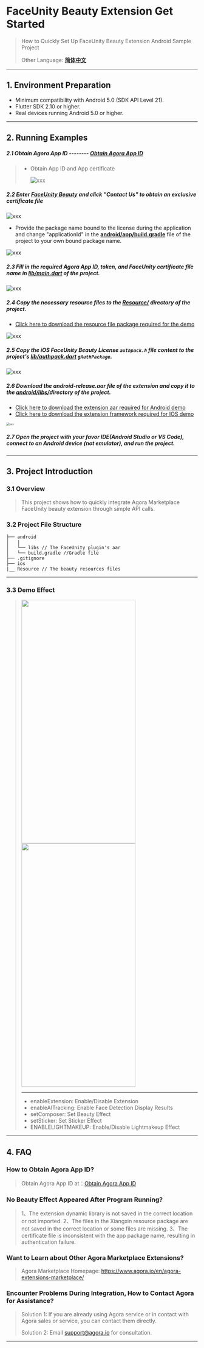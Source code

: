 # FaceUnity Beauty Extension Get Started

> How to Quickly Set Up FaceUnity Beauty Extension Android Sample Project
>
> Other Language: [**简体中文**](README.zh.md)

---

## 1. Environment Preparation

- Minimum compatibility with Android 5.0 (SDK API Level 21).
- Flutter SDK 2.10 or higher.
- Real devices running Android 5.0 or higher.

---

## 2. Running Examples

##### 2.1 Obtain Agora App ID -------- [Obtain Agora App ID](https://docs.agora.io/en/video-calling/reference/manage-agora-account?platform=ios#get-the-app-id)

> - Obtain App ID and App certificate
>
>   ![xxx](https://accktvpic.oss-cn-beijing.aliyuncs.com/pic/github_readme/market-place/Market-Place-1.png)

##### 2.2 Enter [FaceUnity Beauty](https://console.agora.io/marketplace/extension/introduce?serviceName=faceunity-ar-en) and click "Contact Us" to obtain an exclusive certificate file

![xxx](https://accktvpic.oss-cn-beijing.aliyuncs.com/pic/github_readme/market-place/FaceUnity/FaceUnity-EN-1.png)

- Provide the package name bound to the license during the application and change "applicationId" in the [**android/app/build.gradle**](android/app/build.gradle) file of the project to your own bound package name.

![xxx](https://web-cdn.agora.io/docs-files/1679457359046)

##### 2.3 Fill in the required Agora App ID, token, and FaceUnity certificate file name in [**lib/main.dart**](lib/main.dart) of the project.

![xxx](https://accktvpic.oss-cn-beijing.aliyuncs.com/pic/github_readme/market-place/FaceUnity/FaceUnity_flutter_3.png)


##### 2.4 Copy the necessary resource files to the [**Resource/**](Resource/) directory of the project.

* [Click here to download the resource file package required for the demo](https://download.agora.io/marketplace/release/Agora_Marketplace_FaceUnity_v8.11.0_Resource.zip)

![xxx](https://web-cdn.agora.io/docs-files/1673335775613)

##### 2.5 Copy the iOS FaceUnity Beauty License `authpack.h` file content to the project's [lib/authpack.dart](lib/authpack.dart) `gAuthPackage`.

![xxx](https://accktvpic.oss-cn-beijing.aliyuncs.com/pic/github_readme/market-place/FaceUnity/FaceUnity_flutter_2.png)

##### 2.6 Download the **android-release.aar** file of the extension and copy it to the [**android/libs/**](android/libs/)directory of the project.

* [Click here to download the extension aar required for Android demo](https://download.agora.io/marketplace/release/Agora_Marketplace_FaceUnity_v8.11.0_Extension_for_Android_v4.3.2-1.tar.gz)
* [Click here to download the extension framework required for IOS demo](https://download.agora.io/marketplace/release/Agora_Marketplace_FaceUnity_v8.11.0_Extension_for_iOS_v4.3.2-1.tar.gz)

<img src="https://web-cdn.agora.io/docs-files/1673335651833" alt="xxx" style="zoom:50%;" />

##### 2.7 Open the project with your favor IDE(Android Studio or VS Code), connect to an Android device (not emulator), and run the project.

---

## 3. Project Introduction

### 3.1 Overview

> This project shows how to quickly integrate Agora Marketplace FaceUnity beauty extension through simple API calls.

### 3.2 Project File Structure

```
├── android
│   |
│   └── libs // The FaceUnity plugin's aar
│   └── build.gradle //Gradle file
├── .gitignore
├── ios
|__ Resource // The beauty resources files
```
---
### 3.3 Demo Effect

> <img src="https://accktvpic.oss-cn-beijing.aliyuncs.com/pic/github_readme/market-place/FaceUnity/FaceUnity-effect-3.jpg.jpg" width="300" height="640">
> <img src="https://accktvpic.oss-cn-beijing.aliyuncs.com/pic/github_readme/market-place/FaceUnity/FaceUnity-effect-4.jpg.jpg" width="300" height="640">
>
> ---
>
> * enableExtension: Enable/Disable Extension
> * enableAITracking: Enable Face Detection Display Results
> * setComposer: Set Beauty Effect
> * setSticker: Set Sticker Effect
> * ENABLELIGHTMAKEUP: Enable/Disable Lightmakeup Effect


---

## 4. FAQ

### How to Obtain Agora App ID?

> Obtain Agora App ID at：[Obtain Agora App ID](https://docs.agora.io/en/video-calling/reference/manage-agora-account?platform=ios#get-the-app-id)

### No Beauty Effect Appeared After Program Running?

> 1、The extension dynamic library is not saved in the correct location or not imported.
> 2、The files in the Xiangxin resource package are not saved in the correct location or some files are missing.
> 3、The certificate file is inconsistent with the app package name, resulting in authentication failure.

### Want to Learn about Other Agora Marketplace Extensions?

> Agora Marketplace Homepage: https://www.agora.io/en/agora-extensions-marketplace/

### Encounter Problems During Integration, How to Contact Agora for Assistance?

> Solution 1: If you are already using Agora service or in contact with Agora sales or service, you can contact them directly.
>
> Solution 2: Email [support@agora.io](mailto:support@agora.io) for consultation.

---
